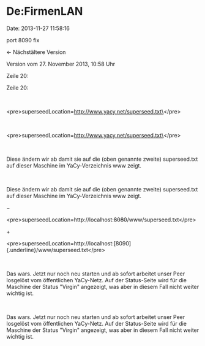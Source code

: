 De:FirmenLAN
============

Date: 2013-11-27 11:58:16

port 8090 fix

← Nächstältere Version

Version vom 27. November 2013, 10:58 Uhr

Zeile 20:

Zeile 20:

 

<div>

\<pre\>superseedLocation=http://www.yacy.net/superseed.txt\</pre\>

</div>

 

<div>

\<pre\>superseedLocation=http://www.yacy.net/superseed.txt\</pre\>

</div>

 

<div>

Diese ändern wir ab damit sie auf die (oben genannte zweite)
superseed.txt auf dieser Maschine im YaCy-Verzeichnis www zeigt.

</div>

 

<div>

Diese ändern wir ab damit sie auf die (oben genannte zweite)
superseed.txt auf dieser Maschine im YaCy-Verzeichnis www zeigt.

</div>

−

<div>

\<pre\>superseedLocation=http://localhost:~~8080~~/www/superseed.txt\</pre\>

</div>

\+

<div>

\<pre\>superseedLocation=http://localhost:[8090]{.underline}/www/superseed.txt\</pre\>

</div>

 

<div>

Das wars. Jetzt nur noch neu starten und ab sofort arbeitet unser Peer
losgelöst vom öffentlichen YaCy-Netz. Auf der Status-Seite wird für die
Maschine der Status \"Virgin\" angezeigt, was aber in diesem Fall nicht
weiter wichtig ist.

</div>

 

<div>

Das wars. Jetzt nur noch neu starten und ab sofort arbeitet unser Peer
losgelöst vom öffentlichen YaCy-Netz. Auf der Status-Seite wird für die
Maschine der Status \"Virgin\" angezeigt, was aber in diesem Fall nicht
weiter wichtig ist.

</div>

 

 
